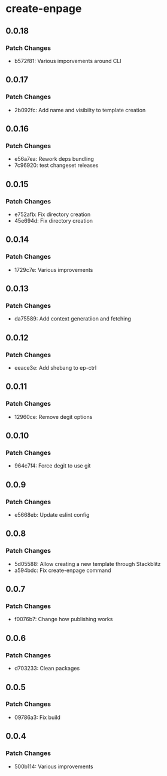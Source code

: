 # create-enpage

## 0.0.18

### Patch Changes

- b572f81: Various imporvements around CLI

## 0.0.17

### Patch Changes

- 2b092fc: Add name and visibilty to template creation

## 0.0.16

### Patch Changes

- e56a7ea: Rework deps bundling
- 7c96920: test changeset releases

## 0.0.15

### Patch Changes

- e752afb: Fix directory creation
- 45e694d: Fix directory creation

## 0.0.14

### Patch Changes

- 1729c7e: Various improvements

## 0.0.13

### Patch Changes

- da75589: Add context generatiion and fetching

## 0.0.12

### Patch Changes

- eeace3e: Add shebang to ep-ctrl

## 0.0.11

### Patch Changes

- 12960ce: Remove degit options

## 0.0.10

### Patch Changes

- 964c7f4: Force degit to use git

## 0.0.9

### Patch Changes

- e5668eb: Update eslint config

## 0.0.8

### Patch Changes

- 5d05588: Allow creating a new template through Stackblitz
- a594bdc: Fix create-enpage command

## 0.0.7

### Patch Changes

- f0076b7: Change how publishing works

## 0.0.6

### Patch Changes

- d703233: Clean packages

## 0.0.5

### Patch Changes

- 09786a3: Fix build

## 0.0.4

### Patch Changes

- 500b114: Various improvements
